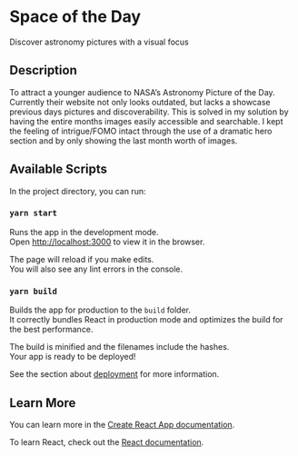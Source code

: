 # Space of the Day

Discover astronomy pictures with a visual focus

## Description

To attract a younger audience to NASA’s Astronomy Picture of the Day. Currently their website not only looks outdated, but lacks a showcase previous days pictures and discoverability. This is solved in my solution by having the entire months images easily accessible and searchable. I kept the feeling of intrigue/FOMO intact through the use of a dramatic hero section and by only showing the last month worth of images.

## Available Scripts

In the project directory, you can run:

### `yarn start`

Runs the app in the development mode.<br />
Open [http://localhost:3000](http://localhost:3000) to view it in the browser.

The page will reload if you make edits.<br />
You will also see any lint errors in the console.

### `yarn build`

Builds the app for production to the `build` folder.<br />
It correctly bundles React in production mode and optimizes the build for the best performance.

The build is minified and the filenames include the hashes.<br />
Your app is ready to be deployed!

See the section about [deployment](https://facebook.github.io/create-react-app/docs/deployment) for more information.

## Learn More

You can learn more in the [Create React App documentation](https://facebook.github.io/create-react-app/docs/getting-started).

To learn React, check out the [React documentation](https://reactjs.org/).